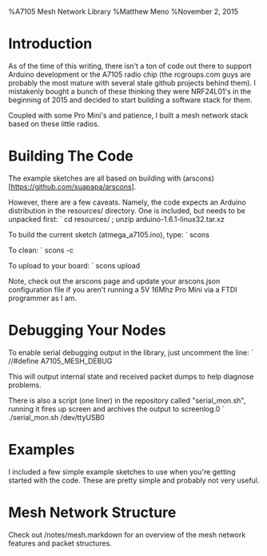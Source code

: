 %A7105 Mesh Network Library
%Matthew Meno
%November 2, 2015

# Introduction #

As of the time of this writing, there isn't a ton of code out there to
support Arduino development or the A7105 radio chip (the rcgroups.com guys
are probably the most mature with several stale github projects behind 
them). I mistakenly bought a bunch of these thinking they were NRF24L01's
in the beginning of 2015 and decided to start building a software stack
for them.  

Coupled with some Pro Mini's and patience, I built a mesh network stack 
based on these little radios. 

# Building The Code #
The example sketches are all based on building with (arscons)[https://github.com/suapapa/arscons].

However, there are a few caveats. Namely, the code expects an Arduino distribution in the resources/
directory. One is included, but needs to be unpacked first:
` cd resources/ ; unzip arduino-1.6.1-linux32.tar.xz

To build the current sketch (atmega_a7105.ino), type:
` scons

To clean:
` scons -c

To upload to your board:
` scons upload

Note, check out the arscons page and update your arscons.json configuration file if
you aren't running a 5V 16Mhz Pro Mini via a FTDI programmer as I am.

# Debugging Your Nodes #

To enable serial debugging output in the library, just uncomment the line:
` //#define A7105_MESH_DEBUG

This will output internal state and received packet dumps to help diagnose problems.

There is also a script (one liner) in the repository called "serial_mon.sh", running it fires 
up screen and archives the output to screenlog.0
` ./serial\_mon.sh /dev/ttyUSB0  
 
# Examples #
I included a few simple example sketches to use when you're getting started with the
code. These are pretty simple and probably not very useful.

# Mesh Network Structure #
Check out /notes/mesh.markdown for an overview of the mesh network features and packet structures.
